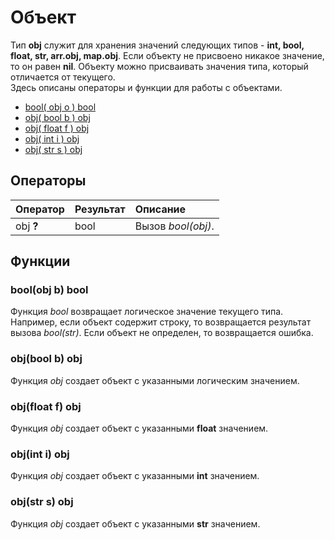 # Объект

Тип **obj** служит для хранения значений следующих типов - **int, bool, float, str, arr.obj, map.obj**. Если объекту не присвоено никакое значение, то он равен **nil**. Объекту можно присваивать значения  типа, который отличается от текущего.  
Здесь описаны операторы и функции для работы с объектами.

* [bool\( obj o \) bool](object.md#bool-obj-o-bool)
* [obj\( bool b \) obj](object.md#obj-bool-b-obj)
* [obj\( float f \) obj](object.md#obj-float-f-obj)
* [obj\( int i \) obj](object.md#obj-int-i-obj)
* [obj\( str s \) obj](object.md#obj-str-s-obj)

## Операторы

| Оператор | Результат | Описание |
| :--- | :--- | :--- |
| obj **?** | bool | Вызов *bool(obj)*. |

## Функции

### bool\(obj b\) bool

Функция _bool_ возвращает логическое значение текущего типа. Например, если объект содержит строку, то возвращается результат вызова _bool(str)_. Если объект не определен, то возвращается ошибка.

### obj\(bool b\) obj

Функция _obj_ создает объект с указанными логическим значением.

### obj\(float f\) obj

Функция _obj_ создает объект с указанными **float** значением.

### obj\(int i\) obj

Функция _obj_ создает объект с указанными **int** значением.

### obj\(str s\) obj

Функция _obj_ создает объект с указанными **str** значением.

